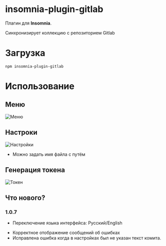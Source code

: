 # insomnia-plugin-gitlab

Плагин для **Insomnia**.

Синхронизирует коллекцию с репозиторием Gitlab

# Загрузка

```npm insomnia-plugin-gitlab```

# Использование
## Меню

![Меню](https://raw.githubusercontent.com/xdignat/insomnia-plugin-gitlab/main/doc/01.png)

## Настроки
![Настройки](https://raw.githubusercontent.com/xdignat/insomnia-plugin-gitlab/main/doc/02.png)

* Можно задать имя файла с путём

## Генерация токена 
![Токен](https://raw.githubusercontent.com/xdignat/insomnia-plugin-gitlab/main/doc/03.png)

## Что нового?
### 1.0.7
 + Переключение языка интерфейса: Русский/English
 * Корректное отображение сообщений об ошибках
 * Исправлена ошибка когда в настройках был не указан текст комита.
